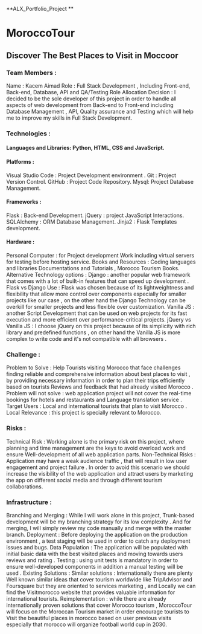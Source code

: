 **ALX_Portfolio_Project
**
# MoroccoTour
## Discover The Best Places to Visit in Moccoor


### Team Members :

Name : Kacem Aimad
Role : Full Stack Development , Including Front-end, Back-end, Database, API and QA/Testing
Role Allocation Decision : I decided to be the sole developer of this project in order to handle all aspects of web development from Back-end to Front-end including Database Management , API, Quality assurance and Testing which will help me to improve my skills in Full Stack Development.

### Technologies : 

####  Languages and Libraries: Python, HTML, CSS and JavaScript.
####  Platforms : 
Visual Studio Code : Project Development environment .
Git : Project Version Control.
GitHub : Project Code Repository.
Mysql: Project Database Management.
#### Frameworks : 
Flask : Back-end Development.
jQuery : project JavaScript Interactions.
SQLAlchemy : ORM Database Management.
Jinja2 : Flask Templates development.
#### Hardware : 
Personal Computer : for Project development Work including virtual servers for testing before hosting service.
Books and Resources : Coding languages and libraries Documentations and Tutorials , Morocco Tourism Books.
Alternative Technology options : 
Django : another popular web framework that comes with a lot of built-in features that can speed up development .
Flask vs Django Use :  Flask was chosen because of its lightweightness and flexibility that allow more control over components especially for smaller projects like our case , on the other hand the Django Technology can be overkill for smaller projects and less flexible over customization.
Vanilla JS : another Script Development that can be used on web projects for its fast execution and more efficient over performance-critical projects.
jQuery vs Vanilla JS : I choose jQuery on this project because of its simplicity with rich library and predefined functions , on other hand the Vanilla JS is more complex to write code and it's not compatible with all browsers .

### Challenge : 

Problem to Solve : Help Tourists visiting Morocco that face challenges finding reliable and comprehensive information about best places to visit , by providing necessary information in order to plan their trips efficiently based on tourists Reviews and feedback that had already visited Morocco .
Problem will not solve :  web application project will not cover the real-time bookings for hotels and restaurants and Language translation service .
Target Users : Local and international tourists that plan to visit Morocco .
Local Relevance : this project is specially relevant to Morocco.

### Risks :
Technical Risk :  Working alone is the primary risk on this project, where planning and time management are the keys to avoid overload work and ensure Well-development of all web application parts.
Non-Technical Risks : Application may have a weak audience traffic , that will result in low user engagement and project failure . In order to avoid this scenario we should increase the visibility of the web application and attract users by marketing the app on different social media and through different tourism collaborations.

### Infrastructure :
Branching and Merging : While I will work alone in this project, Trunk-based development will be my branching strategy for its low complexity . And for merging, I will simply review my code manually and merge with the master branch. 
Deployment : Before deploying the application on the production environment , a test staging will be used in order to catch any deployment issues and bugs.
Data Population : The application will be populated with initial basic data with the best visited places and moving towards  users reviews and rating .
Testing : using unit tests is mandatory in order to ensure well-developed components in addition a manual testing will be used .
Existing Solutions :
Similar solutions : Internationally there are plenty Well known similar ideas that cover tourism worldwide like TripAdvisor and Foursquare but they are oriented to services marketing , and Locally we can find the Visitmorocco website that provides valuable information for international tourists.
 Reimplementation : while there are already internationally proven solutions that cover Morocco tourism , MoroccoTour will focus on the Moroccan Tourism market in order encourage tourists to Visit the beautiful places in morocco based on user previous visits especially that morocco will organize football world cup in 2030.
